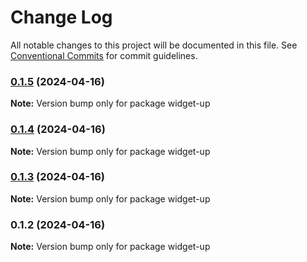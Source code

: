 # Change Log

All notable changes to this project will be documented in this file.
See [Conventional Commits](https://conventionalcommits.org) for commit guidelines.

### [0.1.5](https://github.com/tolerance-go/widget-up/compare/widget-up@0.1.4...widget-up@0.1.5) (2024-04-16)

**Note:** Version bump only for package widget-up





### [0.1.4](https://github.com/tolerance-go/widget-up/compare/widget-up@0.1.3...widget-up@0.1.4) (2024-04-16)

**Note:** Version bump only for package widget-up





### [0.1.3](https://github.com/tolerance-go/widget-up/compare/widget-up@0.1.2...widget-up@0.1.3) (2024-04-16)

**Note:** Version bump only for package widget-up





### 0.1.2 (2024-04-16)

**Note:** Version bump only for package widget-up
